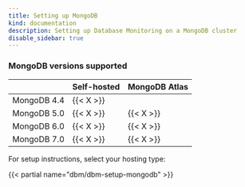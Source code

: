 ```yaml
---
title: Setting up MongoDB
kind: documentation
description: Setting up Database Monitoring on a MongoDB cluster
disable_sidebar: true
---
```


### MongoDB versions supported

|             | Self-hosted | MongoDB Atlas |
|-------------|-------------|---------------|
| MongoDB 4.4 | {{< X >}}   |               |
| MongoDB 5.0 | {{< X >}}   | {{< X >}}     |
| MongoDB 6.0 | {{< X >}}   | {{< X >}}     |
| MongoDB 7.0 | {{< X >}}   | {{< X >}}     |

For setup instructions, select your hosting type:

{{< partial name="dbm/dbm-setup-mongodb" >}}

<br>
